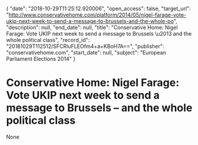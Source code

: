 {
  "date": "2018-10-29T11:25:12.920006", 
  "open_access": false, 
  "target_url": "http://www.conservativehome.com/platform/2014/05/nigel-farage-vote-ukip-next-week-to-send-a-message-to-brussels-and-the-whole-po", 
  "description": null, 
  "end_date": null, 
  "title": "Conservative Home: Nigel Farage: Vote UKIP next week to send a message to Brussels \u2013 and the whole political class", 
  "record_id": "20181029T112512/SFCRluFLEOfm4+a+KBoH7A==", 
  "publisher": "conservativehome.com", 
  "start_date": null, 
  "subject": "European Parliament Elections 2014"
}

# Conservative Home: Nigel Farage: Vote UKIP next week to send a message to Brussels – and the whole political class

None
